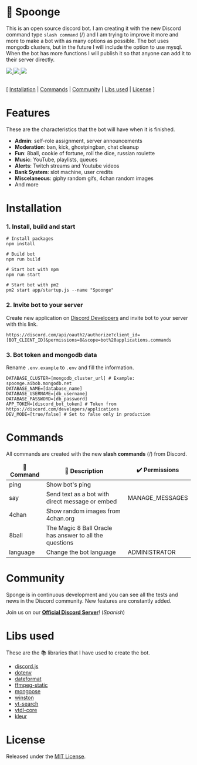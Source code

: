 # 🧽 Spoonge
This is an open source discord bot. I am creating it with the new Discord command type `slash command` (/) and I am trying to improve it more and more to make a bot with as many options as possible. The bot uses mongodb clusters, but in the future I will include the option to use mysql. When the bot has more functions I will publish it so that anyone can add it to their server directly.


<a href="https://discord.gg/KR25yRg">
  <img src="https://img.shields.io/discord/642006588206350346?color=404eed&label=Discord&logo=discord&logoColor=fff">
</a>

<a href="https://www.npmjs.com/package/discord.js">
  <img src="https://img.shields.io/badge/discord.js-v13.1.0-green.svg?logo=npm">
</a>

<a href="https://github.com/users/losdevpath/projects/2">
  <img src="https://img.shields.io/static/v1?label=&message=Spoonge Project&color=555c63&logo=github&logoColor=FFFFFF">
</a>
<br><br>
<p>
[
  <a href="#installation">Installation</a>
  |
  <a href="#commands">Commands</a>
  |
  <a href="#community">Community</a>
  |
  <a href="#libs-used">Libs used</a>
  |
  <a href="#license">License</a>
]
</p>

# Features
These are the characteristics that the bot will have when it is finished.
- **Admin**: self-role assignment, server announcements
- **Moderation**: ban, kick, ghostpingban, chat cleanup
- **Fun**: 8ball, cookie of fortune, roll the dice, russian roulette
- **Music**: YouTube, playlists, queues
- **Alerts**: Twitch streams and Youtube videos
- **Bank System**: slot machine, user credits
- **Miscelaneous**: giphy random gifs, 4chan random images
- And more


# Installation

### 1. Install, build and start

```shell
# Install packages
npm install

# Build bot
npm run build

# Start bot with npm
npm run start

# Start bot with pm2
pm2 start app/startup.js --name "Spoonge"
```

### 2. Invite bot to your server
Create new application on [Discord Developers](https://discord.com/developers/applications) and invite bot to your server with this link.
```shell
https://discord.com/api/oauth2/authorize?client_id=[BOT_CLIENT_ID]&permissions=8&scope=bot%20applications.commands
```

### 3. Bot token and mongodb data
Rename `.env.example` to `.env` and fill the information.
```shell
DATABASE_CLUSTER=[mongodb_cluster_url] # Example: spoonge.aibob.mongodb.net
DATABASE_NAME=[database_name]
DATABASE_USERNAME=[db_username]
DATABASE_PASSWORD=[db_password]
APP_TOKEN=[discord_bot_token] # Token from https://discord.com/developers/applications
DEV_MODE=[true/false] # Set to false only in production
```

# Commands

All commands are created with the new **slash commands** (/) from Discord.

<table>
  <thead align="center">
    <tr>
      <td><b>📁 Command</b></td>
      <td><b>📄 Description</b></td>
      <td><b>✔️ Permissions</b></td>
    </tr>
  </thead>
  <tbody>
    <tr>
      <td>ping</td>
      <td>Show bot's ping</td>
      <td></td>
    </tr>
    <tr>
      <td>say</td>
      <td>Send text as a bot with direct message or embed</td>
      <td>MANAGE_MESSAGES</td>
    </tr>
    <tr>
      <td>4chan</td>
      <td>Show random images from 4chan.org</td>
      <td></td>
    </tr>
    <tr>
      <td>8ball</td>
      <td>The Magic 8 Ball Oracle has answer to all the questions</td>
      <td></td>
    </tr>
    <tr>
      <td>language</td>
      <td>Change the bot language</td>
      <td>ADMINISTRATOR</td>
    </tr>
  </tbody>
</table>

# Community

Sponge is in continuous development and you can see all the tests and news in the Discord community. New features are constantly added.

Join us on our **[Official Discord Server](https://discord.gg/KR25yRg)**! (*Spanish*)

# Libs used

These are the 📚 libraries that I have used to create the bot.

- [discord.js](https://github.com/discordjs/discord.js)
- [dotenv](https://github.com/motdotla/dotenv)
- [dateformat](https://github.com/felixge/node-dateformat)
- [ffmpeg-static](https://github.com/eugeneware/ffmpeg-static)
- [mongoose](https://github.com/Automattic/mongoose)
- [winston](https://github.com/winstonjs/winston)
- [yt-search](https://github.com/talmobi/yt-search)
- [ytdl-core](https://github.com/fent/node-ytdl-core)
- [kleur](https://github.com/lukeed/kleur)

# License

Released under the [MIT License](https://github.com/losdevpath/spoonge/blob/main/LICENSE).